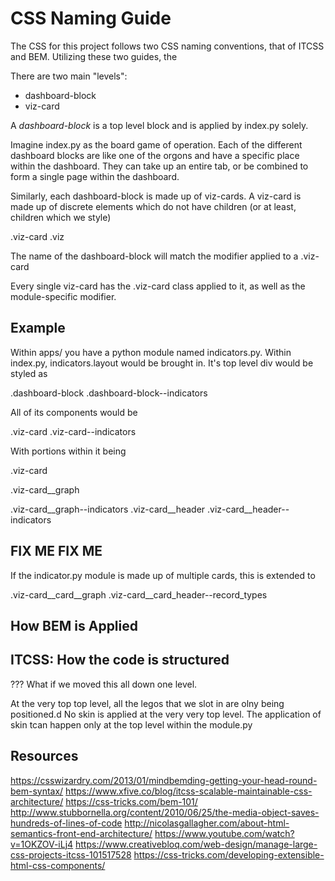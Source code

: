 # CSS Naming Guide

The CSS for this project follows two CSS naming conventions, 
that of ITCSS and BEM. Utilizing these two guides, the

There are two main "levels": 

 - dashboard-block
 - viz-card
 
 A _dashboard-block_ is a top level block and is applied
 by index.py solely. 
 
 Imagine index.py as the board game of operation. 
 Each of the different dashboard blocks are like one of the orgons
 and have a specific place within the dashboard. They can take up an entire tab, 
 or be combined to form a single page within the dashboard.
 
 Similarly, each dashboard-block is made up of viz-cards. A viz-card
 is made up of discrete elements which do not have children (or at least, children which we style)
 
 
 .viz-card
 .viz
 
The name of the dashboard-block will match the modifier applied to a .viz-card

Every single viz-card has the .viz-card class applied to it, as well as
the module-specific modifier.


## Example
Within apps/ you have a python module named indicators.py. 
Within index.py, 
indicators.layout would be brought in. It's top level div would be styled as

.dashboard-block
.dashboard-block--indicators

All of its components would be 

.viz-card
.viz-card--indicators

With portions within it being

.viz-card

.viz-card__graph

.viz-card__graph--indicators
.viz-card__header 
.viz-card__header--indicators 


## FIX ME FIX ME 
If the indicator.py module is made up of multiple cards,
this is extended to 

.viz-card__card__graph
.viz-card__card_header--record_types


 
 
 
 ## How BEM is Applied
 
 ## ITCSS: How the code is structured 
 
 

 
 ??? What if we moved this all down one level. 
 
 
 At the very top top level, all the legos that we slot in are olny being positioned.d No skin is applied at the very very top level. 
 The application of skin tcan happen only at the top level within the module.py
 
 
  ## Resources
 https://csswizardry.com/2013/01/mindbemding-getting-your-head-round-bem-syntax/
 https://www.xfive.co/blog/itcss-scalable-maintainable-css-architecture/
 https://css-tricks.com/bem-101/
 http://www.stubbornella.org/content/2010/06/25/the-media-object-saves-hundreds-of-lines-of-code
 http://nicolasgallagher.com/about-html-semantics-front-end-architecture/
 https://www.youtube.com/watch?v=1OKZOV-iLj4
 https://www.creativebloq.com/web-design/manage-large-css-projects-itcss-101517528
 https://css-tricks.com/developing-extensible-html-css-components/